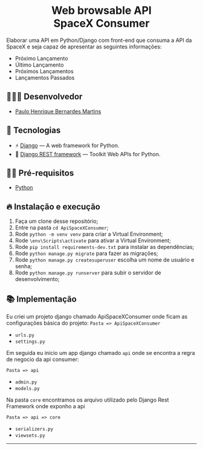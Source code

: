 <h1 align="center">
  Web browsable API <br> SpaceX Consumer
</h1>

Elaborar uma API em Python/Django com front-end que consuma a API da SpaceX e seja capaz de apresentar as seguintes informações:

- Próximo Lançamento
- Último Lançamento
- Próximos Lançamentos
- Lançamentos Passados

## 👨🏼‍💻 Desenvolvedor

- [Paulo Henrique Bernardes Martins](http://phdeveloper.com.br/)

## 🚀 Tecnologias

- ⚡ [Django](https://www.djangoproject.com/) — A web framework for Python.
- 💾 [Django REST framework](https://www.django-rest-framework.org/) — Toolkit Web APIs for Python.

## ✋🏻 Pré-requisitos

- [Python](https://www.python.org/)

## 🔥 Instalação e execução

1. Faça um clone desse repositório;
2. Entre na pasta `cd ApiSpaceXConsumer`;
3. Rode `python -m venv venv` para criar a Virtual Environment;
4. Rode `\env\Scripts\activate` para ativar a Virtual Environment;
5. Rode `pip install requirements-dev.txt` para instalar as dependências;
6. Rode `python manage.py migrate` para fazer as migrações;
8. Rode `python manage.py createsuperuser` escolha um nome de usuário e senha;
7. Rode `python manage.py runserver` para subir o servidor de desenvolvimento;

## 📚 Implementação

Eu criei um projeto django chamado ApiSpaceXConsumer onde ficam as configurações básica do projeto:
`Pasta => ApiSpaceXConsumer `
- `urls.py`
- `settings.py`

Em seguida eu inicio um app django chamado `api` onde se encontra a regra de negocio da api consumer:

`Pasta => api `
- `admin.py` 
- `models.py`

Na pasta `core` encontramos os arquivo utilizado pelo Django Rest Framework onde exponho a api

`Pasta => api => core`
- `serializers.py` 
- `viewsets.py`

---